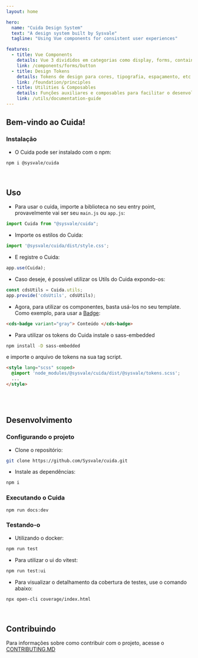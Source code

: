 ```yaml
---
layout: home

hero:
  name: "Cuida Design System"
  text: "A design system built by Sysvale"
  tagline: "Using Vue components for consistent user experiences"

features:
  - title: Vue Components
    details: Vue 3 divididos em categorias como display, forms, containers, navigation, etc.
    link: /components/forms/button
  - title: Design Tokens
    details: Tokens de design para cores, tipografia, espaçamento, etc.
    link: /foundation/principles
  - title: Utilities & Composables
    details: Funções auxiliares e composables para facilitar o desenvolvimento o desenvolvimento do DS.
    link: /utils/documentation-guide
---
```


## Bem-vindo ao Cuida!

### Instalação

- O Cuida pode ser instalado com o npm:

```bash
npm i @sysvale/cuida
```

<br>

## Uso

- Para usar o cuida, importe a biblioteca no seu entry point, provavelmente vai ser seu `main.js` ou `app.js`:

```js
import Cuida from "@sysvale/cuida";
```

- Importe os estilos do Cuida:
```js
import '@sysvale/cuida/dist/style.css';
```

- E registre o Cuida:

```js
app.use(Cuida);
```

- Caso deseje, é possível utilizar os Utils do Cuida expondo-os:

```js
const cdsUtils = Cuida.utils;
app.provide('cdsUtils', cdsUtils);
```

- Agora, para utilizar os componentes, basta usá-los no seu template. Como exemplo, para usar a
  [Badge](./components/display/badge):

```html
<cds-badge variant="gray"> Conteúdo </cds-badge>
```

- Para utilizar os tokens do Cuida instale o sass-embedded

```bash
npm install -D sass-embedded
```

e importe o arquivo de tokens na sua tag script.
```html
<style lang="scss" scoped>
  @import 'node_modules/@sysvale/cuida/dist/@sysvale/tokens.scss';
  ...
</style>
```
<br>
<br>

## Desenvolvimento

### Configurando o projeto

- Clone o repositório:

```bash
git clone https://github.com/Sysvale/cuida.git
```

- Instale as dependências:

```bash
npm i
```

### Executando o Cuida


```bash
npm run docs:dev
```

### Testando-o

- Utilizando o docker:

```bash
npm run test
```

- Para utilizar o ui do vitest:
```bash
npm run test:ui
```

- Para visualizar o detalhamento da cobertura de testes, use o comando abaixo:
```bash
npx open-cli coverage/index.html
```

<br>

## Contribuindo

Para informações sobre como contribuir com o projeto, acesse o [CONTRIBUTING.MD](./contributing.md)
